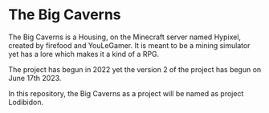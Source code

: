 # The Big Caverns

The Big Caverns is a Housing, on the Minecraft server named Hypixel, created by firefood and YouLeGamer.
It is meant to be a mining simulator yet has a lore which makes it a kind of a RPG.

The project has begun in 2022 yet the version 2 of the project has begun on June 17th 2023.

In this repository, the Big Caverns as a project will be named as project Lodibidon.
